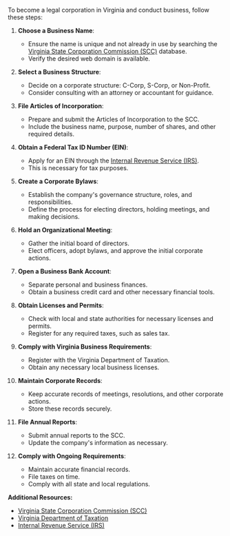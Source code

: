To become a legal corporation in Virginia and conduct business, follow these steps:
  
1. **Choose a Business Name**:
   - Ensure the name is unique and not already in use by searching the [Virginia State Corporation Commission (SCC)](https://www.scc.virginia.gov/) database.
   - Verify the desired web domain is available.

2. **Select a Business Structure**:
   - Decide on a corporate structure: C-Corp, S-Corp, or Non-Profit.
   - Consider consulting with an attorney or accountant for guidance.

3. **File Articles of Incorporation**:
   - Prepare and submit the Articles of Incorporation to the SCC.
   - Include the business name, purpose, number of shares, and other required details.

4. **Obtain a Federal Tax ID Number (EIN)**:
   - Apply for an EIN through the [Internal Revenue Service (IRS)](https://www.irs.gov/individuals/get-an-employer-identification-number-ein-online).
   - This is necessary for tax purposes.

5. **Create a Corporate Bylaws**:
   - Establish the company's governance structure, roles, and responsibilities.
   - Define the process for electing directors, holding meetings, and making decisions.

6. **Hold an Organizational Meeting**:
   - Gather the initial board of directors.
   - Elect officers, adopt bylaws, and approve the initial corporate actions.

7. **Open a Business Bank Account**:
   - Separate personal and business finances.
   - Obtain a business credit card and other necessary financial tools.

8. **Obtain Licenses and Permits**:
   - Check with local and state authorities for necessary licenses and permits.
   - Register for any required taxes, such as sales tax.

9. **Comply with Virginia Business Requirements**:
   - Register with the Virginia Department of Taxation.
   - Obtain any necessary local business licenses.

10. **Maintain Corporate Records**:
    - Keep accurate records of meetings, resolutions, and other corporate actions.
    - Store these records securely.

11. **File Annual Reports**:
    - Submit annual reports to the SCC.
    - Update the company's information as necessary.

12. **Comply with Ongoing Requirements**:
    - Maintain accurate financial records.
    - File taxes on time.
    - Comply with all state and local regulations.

**Additional Resources:**

- [Virginia State Corporation Commission (SCC)](https://www.scc.virginia.gov/)
- [Virginia Department of Taxation](https://www.tax.virginia.gov/)
- [Internal Revenue Service (IRS)](https://www.irs.gov/)